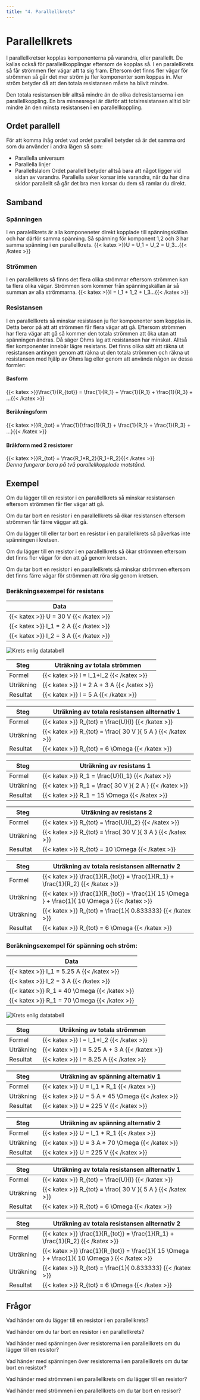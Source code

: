 ```yaml
---
title: "4. Parallellkrets"
---
```

# Parallellkrets

I parallellkretser kopplas komponenterna på varandra, eller parallellt. De kallas också för parallellkopplingar eftersom de kopplas så. I en paralellkrets så får strömmen fler vägar att ta sig fram. Eftersom det finns fler vägar för strömmen så går det mer ström ju fler komponenter som koppas in. Mer ström betyder då att den totala resistansen måste ha blivit mindre.

Den totala resistansen blir alltså mindre än de olika delresistanserna i en parallellkoppling. En bra minnesregel är därför att totalresistansen alltid blir mindre än den minsta resistansen i en
parallellkoppling.

## Ordet parallell

För att komma ihåg ordet vad ordet parallell betyder så är det samma ord som du använder i andra lägen så som:
 * Parallella universum
 * Parallella linjer
 * Parallellslalom
Ordet parallell betyder alltså bara att något ligger vid sidan av varandra. Parallella saker korsar inte varandra, när du har dina skidor parallellt så går det bra men korsar du dem så ramlar du direkt.

## Samband

### Spänningen
I en paralellkrets är alla komponeneter direkt kopplade till spänningskällan och har därför samma spänning. Så spänning för komponent 1,2 och 3 har samma spänning i en parallellkrets.
{{< katex >}}U = U_1 = U_2 = U_3...{{< /katex >}} 

### Strömmen
I en parallellkrets så finns det flera olika strömmar eftersom strömmen kan ta flera olika vägar. Strömmen som kommer från spänningskällan är så summan av alla strömmarna.
{{< katex >}}I = I_1 + 1_2 + I_3...{{< /katex >}}

### Resistansen
I en parallellkrets så minskar resistasen ju fler komponenter som kopplas in. Detta beror på att att strömmen får flera vägar att gå. Eftersom strömmen har flera vägar att gå så kommer den totala strömmen att öka utan att spänningen ändras. Då säger Ohms lag att resistansen har minskat. Alltså fler komponenter innebär lägre resistans. Det finns olika sätt att räkna ut resistansen antingen genom att räkna ut den totala strömmen och räkna ut resistansen med hjälp av Ohms lag eller genom att använda någon av dessa formler:

#### Basform
{{< katex >}}\frac{1}{R_{tot}} = \frac{1}{R_1} + \frac{1}{R_1} + \frac{1}{R_3} + ...{{< /katex >}}

#### Beräkningsform
{{< katex >}}R_{tot} = \frac{1}{\frac{1}{R_1} + \frac{1}{R_1} + \frac{1}{R_3} + ...}{{< /katex >}}

#### Bråkform med 2 resistorer
{{< katex >}}R_{tot} = \frac{R_1*R_2}{R_1+R_2}{{< /katex >}}  
*Denna fungerar bara på två parallellkopplade motstånd.*

## Exempel

Om du lägger till en resistor i en parallellkrets så minskar resistansen eftersom strömmen får fler vägar att gå.

Om du tar bort en resistor i en parallellkrets så ökar resistansen eftersom strömmen får färre väggar att gå.

Om du lägger till eller tar bort en resistor i en parallellkrets så påverkas inte spänningen i kretsen.

Om du lägger till en resistor i en parallellkrets så ökar strömmen eftersom det finns fler vägar för den att gå genom kretsen.

Om du tar bort en resistor i en parallellkrets så minskar strömmen eftersom det finns färre vägar för strömmen att röra sig genom kretsen.

### Beräkningsexempel för resistans
| Data                                     |
| ---------------------------------------- |
| {{< katex >}} U = 30 V {{< /katex >}}    | 
| {{< katex >}} I_1 = 2 A {{< /katex >}}   |
| {{< katex >}} I_2 = 3 A {{< /katex >}}   |

![ Krets enlig datatabell ](/parallell1.png)

| Steg      | Uträkning av totala strömmen |
| --------- | ---------------------------- |
| Formel    | {{< katex >}} I = I_1+I_2 {{< /katex >}}   |
| Uträkning | {{< katex >}} I = 2 A + 3 A  {{< /katex >}} |
| Resultat  | {{< katex >}} I = 5 A {{< /katex >}} |

| Steg      | Uträkning av totala resistansen allternativ 1 |
| --------- | ---------------------------- |
| Formel    | {{< katex >}} R_{tot} = \frac{U}{I} {{< /katex >}}   |
| Uträkning | {{< katex >}} R_{tot} = \frac{ 30 V }{ 5 A } {{< /katex >}} |
| Resultat  | {{< katex >}} R_{tot} = 6 \Omega {{< /katex >}} |

| Steg      | Uträkning av resistans 1 |
| --------- | ---------------------------- |
| Formel    | {{< katex >}} R_1 = \frac{U}{I_1} {{< /katex >}}   |
| Uträkning | {{< katex >}} R_1 = \frac{ 30 V }{ 2 A } {{< /katex >}} |
| Resultat  | {{< katex >}} R_1 = 15 \Omega {{< /katex >}} |

| Steg      | Uträkning av resistans 2 |
| --------- | ---------------------------- |
| Formel    | {{< katex >}} R_{tot} = \frac{U}{I_2} {{< /katex >}}   |
| Uträkning | {{< katex >}} R_{tot} = \frac{ 30 V }{ 3 A } {{< /katex >}} |
| Resultat  | {{< katex >}} R_{tot} = 10 \Omega {{< /katex >}} |

| Steg      | Uträkning av totala resistansen allternativ 2 |
| --------- | ---------------------------- |
| Formel    | {{< katex >}} \frac{1}{R_{tot}} = \frac{1}{R_1} + \frac{1}{R_2} {{< /katex >}}   |
| Uträkning | {{< katex >}} \frac{1}{R_{tot}} = \frac{1}{ 15 \Omega } + \frac{1}{ 10 \Omega } {{< /katex >}} |
| Uträkning | {{< katex >}} R_{tot} = \frac{1}{ 0.833333}  {{< /katex >}} |
| Resultat  | {{< katex >}} R_{tot} = 6 \Omega {{< /katex >}} |


### Beräkningsexempel för spänning och ström:
| Data                                           |
| ---------------------------------------------- |
| {{< katex >}} I_1 = 5.25 A {{< /katex >}}         |
| {{< katex >}} I_2 = 3 A {{< /katex >}}         | 
| {{< katex >}} R_1 = 40 \Omega {{< /katex >}}   |
| {{< katex >}} R_1 = 70 \Omega {{< /katex >}}   |

![ Krets enlig datatabell ](/parallell2.png)

| Steg      | Uträkning av totala strömmen |
| --------- | ---------------------------- |
| Formel    | {{< katex >}} I = I_1+I_2 {{< /katex >}}   |
| Uträkning | {{< katex >}} I = 5.25 A + 3 A  {{< /katex >}} |
| Resultat  | {{< katex >}} I = 8.25 A {{< /katex >}} |

| Steg      | Uträkning av spänning alternativ 1 |
| --------- | ---------------------------- |
| Formel    | {{< katex >}} U = I_1 * R_1 {{< /katex >}}   |
| Uträkning | {{< katex >}} U = 5 A * 45 \Omega {{< /katex >}} |
| Resultat  | {{< katex >}} U = 225 V {{< /katex >}} |

| Steg      | Uträkning av spänning alternativ 2 |
| --------- | ---------------------------- |
| Formel    | {{< katex >}} U = I_1 * R_1 {{< /katex >}}   |
| Uträkning | {{< katex >}} U = 3 A * 70 \Omega {{< /katex >}} |
| Resultat  | {{< katex >}} U = 225 V {{< /katex >}} |

| Steg      | Uträkning av totala resistansen allternativ 1 |
| --------- | ---------------------------- |
| Formel    | {{< katex >}} R_{tot} = \frac{U}{I} {{< /katex >}}   |
| Uträkning | {{< katex >}} R_{tot} = \frac{ 30 V }{ 5 A } {{< /katex >}} |
| Resultat  | {{< katex >}} R_{tot} = 6 \Omega {{< /katex >}} |

| Steg      | Uträkning av totala resistansen allternativ 2 |
| --------- | ---------------------------- |
| Formel    | {{< katex >}} \frac{1}{R_{tot}} = \frac{1}{R_1} + \frac{1}{R_2} {{< /katex >}}   |
| Uträkning | {{< katex >}} \frac{1}{R_{tot}} = \frac{1}{ 15 \Omega } + \frac{1}{ 10 \Omega } {{< /katex >}} |
| Uträkning | {{< katex >}} R_{tot} = \frac{1}{ 0.833333}  {{< /katex >}} |
| Resultat  | {{< katex >}} R_{tot} = 6 \Omega {{< /katex >}} |

## Frågor

Vad händer om du lägger till en resistor i en parallellkrets?

Vad händer om du tar bort en resistor i en parallellkrets?

Vad händer med spänningen över resistorerna i en parallellkrets om du lägger till en resistor?

Vad händer med spänningen över resistorerna i en parallellkrets om du tar bort en resistor?

Vad händer med strömmen i en parallellkrets om du lägger till en resistor?

Vad händer med strömmen i en parallellkrets om du tar bort en resisor?
